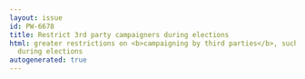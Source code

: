 ```yaml
---
layout: issue
id: PW-6678
title: Restrict 3rd party campaigners during elections
html: greater restrictions on <b>campaigning by third parties</b>, such as charities,
  during elections
autogenerated: true
---
```

